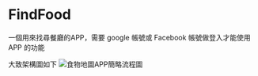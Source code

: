 # FindFood
一個用來找尋餐廳的APP，需要 google 帳號或 Facebook 帳號做登入才能使用 APP 的功能

大致架構圖如下
![食物地圖APP簡略流程圖](https://github.com/TzuyuLiu/FindFood/assets/48132689/b79b0821-7684-4e29-b3a7-3b85f4de2531)
